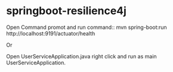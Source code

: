 # springboot-resilience4j

Open Command promot and run command:: 
mvn spring-boot:run
http://localhost:9191/actuator/health


Or 


Open UserServiceApplication.java 
right click and run as main UserServiceApplication.
